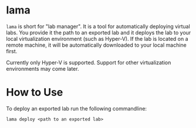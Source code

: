 # lama
`lama` is short for "lab manager". It is a tool for automatically deploying virtual labs. You provide it the path to an exported lab and it deploys the lab to your local virtualization environment (such as Hyper-V). If the lab is located on a remote machine, it will be automatically downloaded to your local machine first.

Currently only Hyper-V is supported. Support for other virtualization environments may come later.

# How to Use
To deploy an exported lab run the following commandline:
```
lama deploy <path to an exported lab>
```
